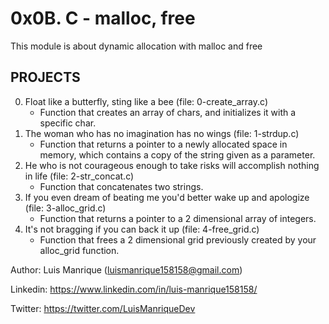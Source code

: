 # 0x0B. C - malloc, free
This module is about dynamic allocation with malloc and free
## PROJECTS
0. Float like a butterfly, sting like a bee (file: 0-create_array.c)
	- Function that creates an array of chars, and initializes it with a specific char.
1. The woman who has no imagination has no wings (file: 1-strdup.c)
	- Function that returns a pointer to a newly allocated space in memory, which contains a copy of the string given as a parameter.
2. He who is not courageous enough to take risks will accomplish nothing in life (file: 2-str_concat.c)
	-  Function that concatenates two strings.
3. If you even dream of beating me you'd better wake up and apologize (file: 3-alloc_grid.c)
	- Function that returns a pointer to a 2 dimensional array of integers.
4. It's not bragging if you can back it up (file: 4-free_grid.c)
	- Function that frees a 2 dimensional grid previously created by your alloc_grid function.

Author: Luis Manrique (luismanrique158158@gmail.com)

Linkedin: https://www.linkedin.com/in/luis-manrique158158/

Twitter: https://twitter.com/LuisManriqueDev


